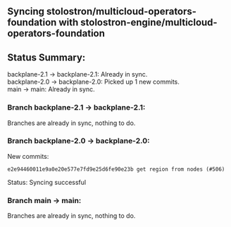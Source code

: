 ## Syncing stolostron/multicloud-operators-foundation with stolostron-engine/multicloud-operators-foundation

## Status Summary:

backplane-2.1 -> backplane-2.1: Already in sync.  
backplane-2.0 -> backplane-2.0: Picked up 1 new commits.  
main -> main: Already in sync.  

### Branch backplane-2.1 -> backplane-2.1:

Branches are already in sync, nothing to do.

### Branch backplane-2.0 -> backplane-2.0:

New commits:

```
e2e94460011e9a0e20e577e7fd9e25d6fe90e23b get region from nodes (#506)
```

Status: Syncing successful

### Branch main -> main:

Branches are already in sync, nothing to do.
